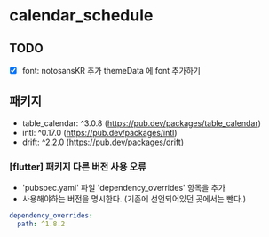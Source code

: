 # calendar_schedule

## TODO

- [x] font: notosansKR 추가 themeData 에 font 추가하기

## 패키지

- table_calendar: ^3.0.8 (https://pub.dev/packages/table_calendar)
- intl: ^0.17.0 (https://pub.dev/packages/intl)
- drift: ^2.2.0 (https://pub.dev/packages/drift)

### [flutter] 패키지 다른 버전 사용 오류

- 'pubspec.yaml' 파일 'dependency_overrides' 항목을 추가
- 사용해야하는 버전을 명시한다. (기존에 선언되어있던 곳에서는 뺀다.)

```yaml
dependency_overrides:
  path: ^1.8.2
```
